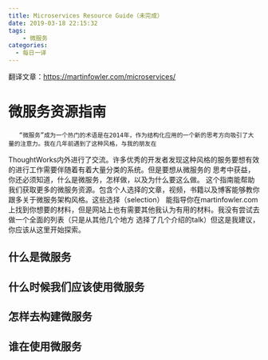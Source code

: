 ```yaml
---
title: Microservices Resource Guide（未完成）
date: 2019-03-18 22:15:32
tags: 
    - 微服务
categories:
  - 每日一译
---
```

翻译文章：<https://martinfowler.com/microservices/>

# 微服务资源指南

       “微服务”成为一个热门的术语是在2014年，作为结构化应用的一个新的思考方向吸引了大量的注意力。我在几年前遇到了这种风格，与我的朋友在
  ThoughtWorks内外进行了交流。许多优秀的开发者发现这种风格的服务要想有效的进行工作需要伴随着有着大量分类的系统。但是要想从微服务的
  思考中获益，你还必须知道，什么是微服务，怎样做，以及为什么要这么做。
       这个指南能帮助我们获取更多的微服务资源。包含个人选择的文章，视频，书籍以及博客能够教你跟多关于微服务架构风格。这些选择（selection）
  能指导你在martinfowler.com上找到你想要的材料，但是网站上也有需要其他我认为有用的材料。我没有尝试去做一个全面的列表（只是从其他几个地方
  选择了几个介绍的talk）但这是我建议，你应该从这里开始探索。

## 什么是微服务

## 什么时候我们应该使用微服务

## 怎样去构建微服务

## 谁在使用微服务